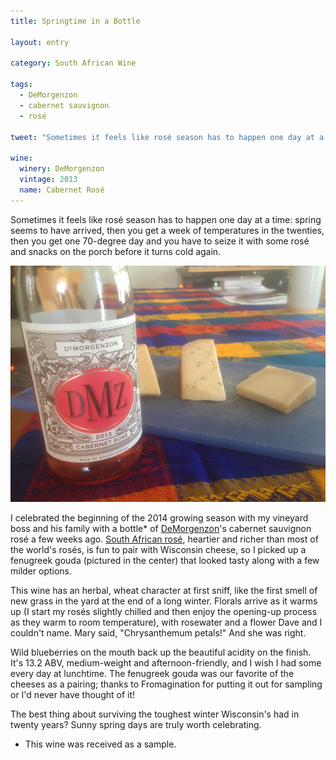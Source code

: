 ```yaml
---
title: Springtime in a Bottle

layout: entry

category: South African Wine

tags:
  - DeMorgenzon
  - cabernet sauvignon
  - rosé

tweet: "Sometimes it feels like rosé season has to happen one day at a time."

wine:
  winery: DeMorgenzon
  vintage: 2013
  name: Cabernet Rosé
---
```


Sometimes it feels like rosé season has to happen one day at a time: spring seems to have arrived, then you get a week of temperatures in the twenties, then you get one 70-degree day and you have to seize it with some rosé and snacks on the porch before it turns cold again. 

![DeMorgenzon DMZ Cabernet Rosé 2013 with cheese](/photos/dmzrose.jpg "DMZ rosé bottle with cheeses")

I celebrated the beginning of the 2014 growing season with my vineyard boss and his family with a bottle* of [DeMorgenzon](http://www.demorgenzon.co.za/)'s cabernet sauvignon rosé a few weeks ago. [South African rosé](http://stellenbauchery.com/blog/02-20-2010/just-dont-call-it-blush.html), heartier and richer than most of the world's rosés, is fun to pair with Wisconsin cheese, so I picked up a fenugreek gouda (pictured in the center) that looked tasty along with a few milder options. 

This wine has an herbal, wheat character at first sniff, like the first smell of new grass in the yard at the end of a long winter. Florals arrive as it warms up (I start my rosés slightly chilled and then enjoy the opening-up process as they warm to room temperature), with rosewater and a flower Dave and I couldn't name. Mary said, "Chrysanthemum petals!" And she was right.

Wild blueberries on the mouth back up the beautiful acidity on the finish. It's 13.2 ABV, medium-weight and afternoon-friendly, and I wish I had some every day at lunchtime. The fenugreek gouda was our favorite of the cheeses as a pairing; thanks to Fromagination for putting it out for sampling or I'd never have thought of it!

The best thing about surviving the toughest winter Wisconsin's had in twenty years? Sunny spring days are truly worth celebrating. 


* This wine was received as a sample.